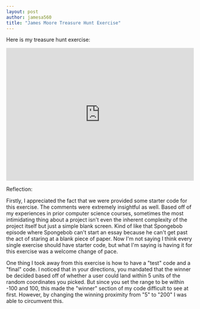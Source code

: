 ```yaml
---
layout: post
author: jamesa560
title: "James Moore Treasure Hunt Exercise"
---
```


Here is my treasure hunt exercise:

<iframe src="https://trinket.io/embed/python/0216c31ed3" width="100%" height="356" frameborder="0" marginwidth="0" marginheight="0" allowfullscreen></iframe>


Reflection:

Firstly, I appreciated the fact that we were provided some starter code for this exercise. The comments were extremely
insightful as well. Based off of my experiences in prior computer science courses, sometimes the most intimidating thing 
about a project isn't even the inherent complexity of the project itself but just a simple blank screen. Kind of like that 
Spongebob episode where Spongebob can't start an essay because he can't get past the act of staring at a blank piece of paper. 
Now I'm not saying I think every single exercise should have starter code, but what I'm saying is having it for this exercise
was a welcome change of pace.

One thing I took away from this exercise is how to have a "test" code and a "final" code. I noticed that in your directions,
you mandated that the winner be decided based off of whether a user could land within 5 units of the random coordinates you picked. But 
since you set the range to be within -100 and 100, this made the "winner" section of my code difficult to see at first. However, by changing 
the winning proximity from "5" to "200" I was able to circumvent this.


